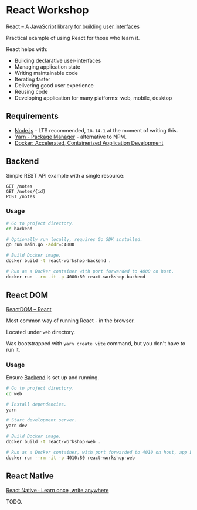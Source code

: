 # React Workshop

[React – A JavaScript library for building user interfaces](https://reactjs.org/)

Practical example of using React for those who learn it.

React helps with:

- Building declarative user-interfaces
- Managing application state
- Writing maintainable code
- Iterating faster
- Delivering good user experience
- Reusing code
- Developing application for many platforms: web, mobile, desktop

## Requirements

- [Node.js](https://nodejs.org/en/) - LTS recommended, `18.14.1` at the moment of writing this.
- [Yarn - Package Manager](https://yarnpkg.com/) - alternative to NPM.
- [Docker: Accelerated, Containerized Application Development](https://www.docker.com/)

## Backend

Simple REST API example with a single resource:

```
GET /notes
GET /notes/{id}
POST /notes
```

### Usage

```sh
# Go to project directory.
cd backend
```

```sh
# Optionally run locally, requires Go SDK installed.
go run main.go -addr=:4000
```

```sh
# Build Docker image.
docker build -t react-workshop-backend .
```

```sh
# Run as a Docker container with port forwarded to 4000 on host.
docker run --rm -it -p 4000:80 react-workshop-backend
```

## React DOM

[ReactDOM – React](https://reactjs.org/docs/react-dom.html)

Most common way of running React - in the browser.

Located under `web` directory.

Was bootstrapped with `yarn create vite` command, but you don't have to run it.

### Usage

Ensure [Backend](#backend) is set up and running.

```sh
# Go to project directory.
cd web
```

```sh
# Install dependencies.
yarn
```

```sh
# Start development server.
yarn dev
```

```sh
# Build Docker image.
docker build -t react-workshop-web .
```

```sh
# Run as a Docker container, with port forwarded to 4010 on host, app being served by Nginx.
docker run --rm -it -p 4010:80 react-workshop-web
```

## React Native

[React Native · Learn once, write anywhere](https://reactnative.dev/)

TODO.
